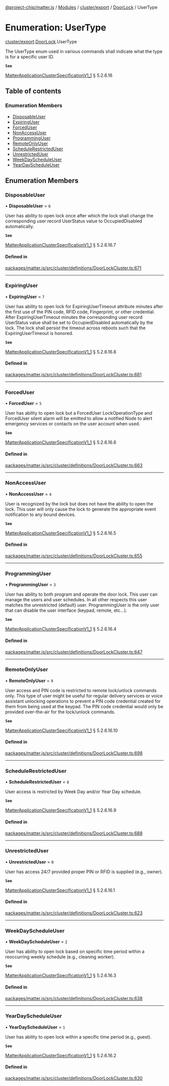 [@project-chip/matter.js](../README.md) / [Modules](../modules.md) / [cluster/export](../modules/cluster_export.md) / [DoorLock](../modules/cluster_export.DoorLock.md) / UserType

# Enumeration: UserType

[cluster/export](../modules/cluster_export.md).[DoorLock](../modules/cluster_export.DoorLock.md).UserType

The UserType enum used in various commands shall indicate what the type is for a specific user ID.

**`See`**

[MatterApplicationClusterSpecificationV1_1](../interfaces/spec_export.MatterApplicationClusterSpecificationV1_1.md) § 5.2.6.16

## Table of contents

### Enumeration Members

- [DisposableUser](cluster_export.DoorLock.UserType.md#disposableuser)
- [ExpiringUser](cluster_export.DoorLock.UserType.md#expiringuser)
- [ForcedUser](cluster_export.DoorLock.UserType.md#forceduser)
- [NonAccessUser](cluster_export.DoorLock.UserType.md#nonaccessuser)
- [ProgrammingUser](cluster_export.DoorLock.UserType.md#programminguser)
- [RemoteOnlyUser](cluster_export.DoorLock.UserType.md#remoteonlyuser)
- [ScheduleRestrictedUser](cluster_export.DoorLock.UserType.md#schedulerestricteduser)
- [UnrestrictedUser](cluster_export.DoorLock.UserType.md#unrestricteduser)
- [WeekDayScheduleUser](cluster_export.DoorLock.UserType.md#weekdayscheduleuser)
- [YearDayScheduleUser](cluster_export.DoorLock.UserType.md#yeardayscheduleuser)

## Enumeration Members

### DisposableUser

• **DisposableUser** = ``6``

User has ability to open lock once after which the lock shall change the corresponding user record
UserStatus value to OccupiedDisabled automatically.

**`See`**

[MatterApplicationClusterSpecificationV1_1](../interfaces/spec_export.MatterApplicationClusterSpecificationV1_1.md) § 5.2.6.16.7

#### Defined in

[packages/matter.js/src/cluster/definitions/DoorLockCluster.ts:671](https://github.com/project-chip/matter.js/blob/c15b1068/packages/matter.js/src/cluster/definitions/DoorLockCluster.ts#L671)

___

### ExpiringUser

• **ExpiringUser** = ``7``

User has ability to open lock for ExpiringUserTimeout attribute minutes after the first use of the PIN code,
RFID code, Fingerprint, or other credential. After ExpiringUserTimeout minutes the corresponding user record
UserStatus value shall be set to OccupiedDisabled automatically by the lock. The lock shall persist the
timeout across reboots such that the ExpiringUserTimeout is honored.

**`See`**

[MatterApplicationClusterSpecificationV1_1](../interfaces/spec_export.MatterApplicationClusterSpecificationV1_1.md) § 5.2.6.16.8

#### Defined in

[packages/matter.js/src/cluster/definitions/DoorLockCluster.ts:681](https://github.com/project-chip/matter.js/blob/c15b1068/packages/matter.js/src/cluster/definitions/DoorLockCluster.ts#L681)

___

### ForcedUser

• **ForcedUser** = ``5``

User has ability to open lock but a ForcedUser LockOperationType and ForcedUser silent alarm will be emitted
to allow a notified Node to alert emergency services or contacts on the user account when used.

**`See`**

[MatterApplicationClusterSpecificationV1_1](../interfaces/spec_export.MatterApplicationClusterSpecificationV1_1.md) § 5.2.6.16.6

#### Defined in

[packages/matter.js/src/cluster/definitions/DoorLockCluster.ts:663](https://github.com/project-chip/matter.js/blob/c15b1068/packages/matter.js/src/cluster/definitions/DoorLockCluster.ts#L663)

___

### NonAccessUser

• **NonAccessUser** = ``4``

User is recognized by the lock but does not have the ability to open the lock. This user will only cause the
lock to generate the appropriate event notification to any bound devices.

**`See`**

[MatterApplicationClusterSpecificationV1_1](../interfaces/spec_export.MatterApplicationClusterSpecificationV1_1.md) § 5.2.6.16.5

#### Defined in

[packages/matter.js/src/cluster/definitions/DoorLockCluster.ts:655](https://github.com/project-chip/matter.js/blob/c15b1068/packages/matter.js/src/cluster/definitions/DoorLockCluster.ts#L655)

___

### ProgrammingUser

• **ProgrammingUser** = ``3``

User has ability to both program and operate the door lock. This user can manage the users and user
schedules. In all other respects this user matches the unrestricted (default) user. ProgrammingUser is the
only user that can disable the user interface (keypad, remote, etc…).

**`See`**

[MatterApplicationClusterSpecificationV1_1](../interfaces/spec_export.MatterApplicationClusterSpecificationV1_1.md) § 5.2.6.16.4

#### Defined in

[packages/matter.js/src/cluster/definitions/DoorLockCluster.ts:647](https://github.com/project-chip/matter.js/blob/c15b1068/packages/matter.js/src/cluster/definitions/DoorLockCluster.ts#L647)

___

### RemoteOnlyUser

• **RemoteOnlyUser** = ``9``

User access and PIN code is restricted to remote lock/unlock commands only. This type of user might be
useful for regular delivery services or voice assistant unlocking operations to prevent a PIN code
credential created for them from being used at the keypad. The PIN code credential would only be provided
over-the-air for the lock/unlock commands.

**`See`**

[MatterApplicationClusterSpecificationV1_1](../interfaces/spec_export.MatterApplicationClusterSpecificationV1_1.md) § 5.2.6.16.10

#### Defined in

[packages/matter.js/src/cluster/definitions/DoorLockCluster.ts:698](https://github.com/project-chip/matter.js/blob/c15b1068/packages/matter.js/src/cluster/definitions/DoorLockCluster.ts#L698)

___

### ScheduleRestrictedUser

• **ScheduleRestrictedUser** = ``8``

User access is restricted by Week Day and/or Year Day schedule.

**`See`**

[MatterApplicationClusterSpecificationV1_1](../interfaces/spec_export.MatterApplicationClusterSpecificationV1_1.md) § 5.2.6.16.9

#### Defined in

[packages/matter.js/src/cluster/definitions/DoorLockCluster.ts:688](https://github.com/project-chip/matter.js/blob/c15b1068/packages/matter.js/src/cluster/definitions/DoorLockCluster.ts#L688)

___

### UnrestrictedUser

• **UnrestrictedUser** = ``0``

User has access 24/7 provided proper PIN or RFID is supplied (e.g., owner).

**`See`**

[MatterApplicationClusterSpecificationV1_1](../interfaces/spec_export.MatterApplicationClusterSpecificationV1_1.md) § 5.2.6.16.1

#### Defined in

[packages/matter.js/src/cluster/definitions/DoorLockCluster.ts:623](https://github.com/project-chip/matter.js/blob/c15b1068/packages/matter.js/src/cluster/definitions/DoorLockCluster.ts#L623)

___

### WeekDayScheduleUser

• **WeekDayScheduleUser** = ``2``

User has ability to open lock based on specific time period within a reoccurring weekly schedule (e.g.,
cleaning worker).

**`See`**

[MatterApplicationClusterSpecificationV1_1](../interfaces/spec_export.MatterApplicationClusterSpecificationV1_1.md) § 5.2.6.16.3

#### Defined in

[packages/matter.js/src/cluster/definitions/DoorLockCluster.ts:638](https://github.com/project-chip/matter.js/blob/c15b1068/packages/matter.js/src/cluster/definitions/DoorLockCluster.ts#L638)

___

### YearDayScheduleUser

• **YearDayScheduleUser** = ``1``

User has ability to open lock within a specific time period (e.g., guest).

**`See`**

[MatterApplicationClusterSpecificationV1_1](../interfaces/spec_export.MatterApplicationClusterSpecificationV1_1.md) § 5.2.6.16.2

#### Defined in

[packages/matter.js/src/cluster/definitions/DoorLockCluster.ts:630](https://github.com/project-chip/matter.js/blob/c15b1068/packages/matter.js/src/cluster/definitions/DoorLockCluster.ts#L630)
